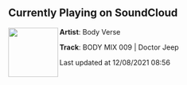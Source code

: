 ## Currently Playing on SoundCloud

[<img align="left" width="100" src="https://i1.sndcdn.com/artworks-1mztt9H847VqLywA-5Hzw9Q-t500x500.jpg">](https://soundcloud.com/body_verse/body-mix-009-doctor-jeep)

**Artist**: Body Verse 

**Track**: BODY MIX 009 | Doctor Jeep

Last updated at 12/08/2021 08:56
